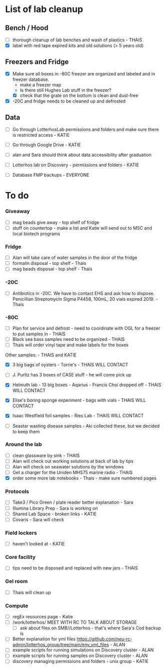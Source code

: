 
# List of lab cleanup

## Bench / Hood
- [ ] thorough cleanup of lab benches and wash of plastics - THAIS
- [x] label with red tape expired kits and old solutions (> 5 years old)

## Freezers and Fridge
- [x] Make sure all boxes in -80C freezer are organized and labeled and in freezer database. 
  - make a freezer map 
  - Is there still Hughes Lab stuff in the freezer?
  - [x] check that the grate on the bottom is clean and dust-free  
- [x] -20C and fridge needs to be cleaned up and defrosted

## Data
- [ ] Go through LotterhosLab permissions and folders and make sure there is restricted access - KATIE
- [ ] Go through Google Drive - KATIE
- [ ] alan and Sara should think about data accessibility after graduation
- [ ] Lotterhos lab on Discovery - permissions and folders - KATIE
- [ ] Database FMP backups - EVERYONE
 

# To do

### Giveaway
- [ ] mag beads give away - top shelf of fridge
- [ ] stuff on countertop - make a list and Katie will send out to MSC and local biotech programs

### Fridge
- [ ] Alan will take care of water samples in the door of the fridge
- [ ] formalin disposal - top shelf - Thais
- [ ] mag beads disposal - top shelf - Thais

### -20C
- [ ] Antibiotics in -20C. We have to contact EHS and ask how to dispose. Penicillian Streptomycin Sigma P4458, 100mL, 20 vials expired 2019. - Thais

### -80C
- [ ] Plan for service and defrost - need to coordinate with OGL for a freezer to put samples in - THAIS
- [ ] Black sea bass samples need to be organized - THAIS
- [ ] Thais will order vinyl tape and make labels for the boxes

Other samples: - THAIS and KATIE
- [x] 3 big bags of oysters - Torrie's - THAIS WILL CONTACT
- [ ] J. Puritz has 3 boxes of CASE stuff - he will come pick up
- [x] Helmuth lab - 13 big boxes - Aqarius - Francis Choi dropped off - THAIS WILL CONTACT
- [x] Elise's boring sponge experiment - bags with vials - THAIS WILL CONTACT
- [x] Isaac Westfield foil samples - Ries Lab - THAIS WILL CONTACT
- [ ] Seastar wasting disease samples - Aki collected these, but we decided to keep them


### Around the lab
- [ ] clean glassware by sink - THAIS
- [ ] Alan will check out working solutions at back of lab by tips
- [ ] Alan will check on seawater solutions by the windows
- [ ] Get a charger for the Uniden MHS75 marine radio - THAIS
- [x] order some more lab notebooks - Thais - make sure numbered pages

### Protocols
- [ ] Take3 / Pico Green / plate reader better explanation - Sara
- [ ] Illumina Library Prep - Sara is working on
- [ ] Shared Lab Space - broken links - KATIE
- [ ] Covaris - Sara will check

### Field lockers
- [ ] haven't looked at - KATIE

### Core facility
- [ ] tips need to be disposed and replaced with new jars - THAIS

### Gel room
- [ ] Thais will clean up

### Compute
- [ ] regEx resources page - Katie
- [ ] /work/lotterhos/ MEET WITH RC TO TALK ABOUT STORAGE
  - [ ] ask about files on SMB//Lotterhos - that's where Sara's Cod backup is
- [ ] Better explanation for yml files https://github.com/neu-rc-admin/lotterhos_group/tree/main/env_yml_files - ALAN
- [ ] example scripts for running simulations on Discovery cluster - ALAN
- [ ] example scripts for running samples on Discovery cluster - ALAN
- [ ] discovery managing permissions and folders - unix group - KATIE
